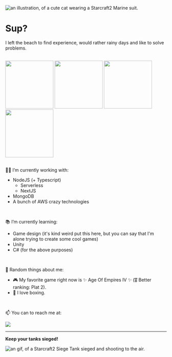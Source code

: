 ![an illustration, of a cute cat wearing a Starcraft2 Marine suit.](https://c4.wallpaperflare.com/wallpaper/496/485/161/starcraft-cat-hd-wallpaper-preview.jpg)

# Sup?

I left the beach to find experience, would rather rainy days and like to solve problems.

<br>
<div display="flex">
  <img height="150em" src="http://github-profile-summary-cards.vercel.app/api/cards/profile-details?username=giovanemachado&theme=tokyonight"/> 
  <img height="150em" src="https://github-readme-stats.vercel.app/api?username=giovanemachado&show_icons=true&theme=tokyonight&include_all_commits=true&hide_border=true"/> 
  <img height="150em" src="http://github-profile-summary-cards.vercel.app/api/cards/most-commit-language?username=giovanemachado&theme=tokyonight"/> 
  <img height="150em" src="http://github-profile-summary-cards.vercel.app/api/cards/productive-time?username=giovanemachado&theme=tokyonight&utcOffset=8"/> 
</div>
<br>

:man_technologist: I’m currently working with:
  - NodeJS (+ Typescript)
    - Serverless
    - NextJS
  - MongoDB
  - A bunch of AWS crazy technologies
 
<br>

:books: I’m currently learning:
  - Game design (it's kind weird put this here, but you can say that I'm alone trying to create some cool games)
  - Unity
  - C# (for the above purposes)

<br>

:love_you_gesture: Random things about me:
  - :video_game: My favorite game right now is ✨ Age Of Empires IV ✨ (:medal_military: Better ranking: Plat 2).
  - :facepunch: I love boxing.

<br>


📫 You can to reach me at: 

<a href="https://www.linkedin.com/in/giovanenolink/">
  <img src="https://img.shields.io/badge/Linkedin-%2Fin%2Fgiovanenolink-blue?style=for-the-badge&logo=appveyor">
</a>

---

**Keep your tanks sieged!**

![an gif, of a Starcraft2 Siege Tank sieged and shooting to the air.](https://c.tenor.com/woshcx-md-gAAAAS/siege-tank-starcraft2.gif)
